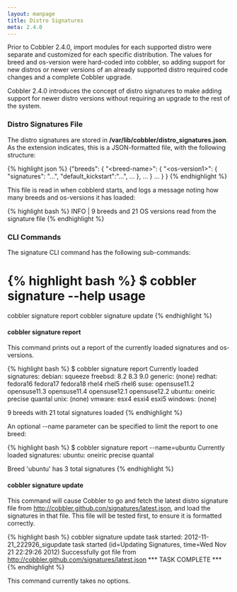 ```yaml
---
layout: manpage
title: Distro Signatures
meta: 2.4.0
---
```


Prior to Cobbler 2.4.0, import modules for each supported distro were separate and customized for each specific distribution. The values for breed and os-version were hard-coded into cobbler, so adding support for new distros or newer versions of an already supported distro required code changes and a complete Cobbler upgrade.

Cobbler 2.4.0 introduces the concept of distro signatures to make adding support for newer distro versions without requiring an upgrade to the rest of the system.

### Distro Signatures File

The distro signatures are stored in **/var/lib/cobbler/distro_signatures.json**. As the extension indicates, this is a JSON-formatted file, with the following structure:

{% highlight json %}
{"breeds":
 {
  "&lt;breed-name&gt;": {
   "&lt;os-version1&gt;": {
    "signatures": "...",
    "default_kickstart":"...",
    ...
   },
   ...
  }
  ...
 }
}
{% endhighlight %}

This file is read in when cobblerd starts, and logs a message noting how many breeds and os-versions it has loaded:

{% highlight bash %}
INFO | 9 breeds and 21 OS versions read from the signature file
{% endhighlight %}

### CLI Commands

The signature CLI command has the following sub-commands:

{% highlight bash %}
$ cobbler signature --help
usage
=====
cobbler signature report
cobbler signature update
{% endhighlight %}

#### cobbler signature report

This command prints out a report of the currently loaded signatures and os-versions.

{% highlight bash %}
$ cobbler signature report
Currently loaded signatures:
debian:
	squeeze
freebsd:
	8.2
	8.3
	9.0
generic:
	(none)
redhat:
	fedora16
	fedora17
	fedora18
	rhel4
	rhel5
	rhel6
suse:
	opensuse11.2
	opensuse11.3
	opensuse11.4
	opensuse12.1
	opensuse12.2
ubuntu:
	oneiric
	precise
	quantal
unix:
	(none)
vmware:
	esx4
	esxi4
	esxi5
windows:
	(none)

9 breeds with 21 total signatures loaded
{% endhighlight %}

An optional --name parameter can be specified to limit the report to one breed:

{% highlight bash %}
$ cobbler signature report --name=ubuntu
Currently loaded signatures:
ubuntu:
	oneiric
	precise
	quantal

Breed 'ubuntu' has 3 total signatures
{% endhighlight %}

#### cobbler signature update

This command will cause Cobbler to go and fetch the latest distro signature file from http://cobbler.github.con/signatures/latest.json, and load the signatures in that file. This file will be tested first, to ensure it is formatted correctly.

{% highlight bash %}
cobbler signature update
task started: 2012-11-21_222926_sigupdate
task started (id=Updating Signatures, time=Wed Nov 21 22:29:26 2012)
Successfully got file from http://cobbler.github.com/signatures/latest.json
*** TASK COMPLETE ***
{% endhighlight %}

This command currently takes no options.
